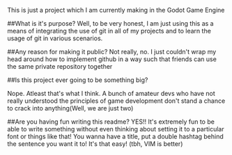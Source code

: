 This is just a project which I am currently making in the Godot Game Engine

##What is it's purpose? 
Well, to be very honest, I am just using this as a means of integrating the use of git in all of my projects and to learn the usage of git in various scenarios.

##Any reason for making it public?
Not really, no. I just couldn't wrap my head around how to implement github in a way such that friends can use the same private repository together

##Is this project ever going to be something big? 

Nope. Atleast that's what I think. A bunch of amateur devs who have not really understood the principles of game development don't stand a chance to crack into anything(Well, we are just two)

##Are you having fun writing this readme?
YES!! It's extremely fun to be able to write something without even thinking about setting it to a particular font or things like that! You wanna have a title, put a double hashtag behind the sentence you want it to! It's that easy! (tbh, VIM is better)



